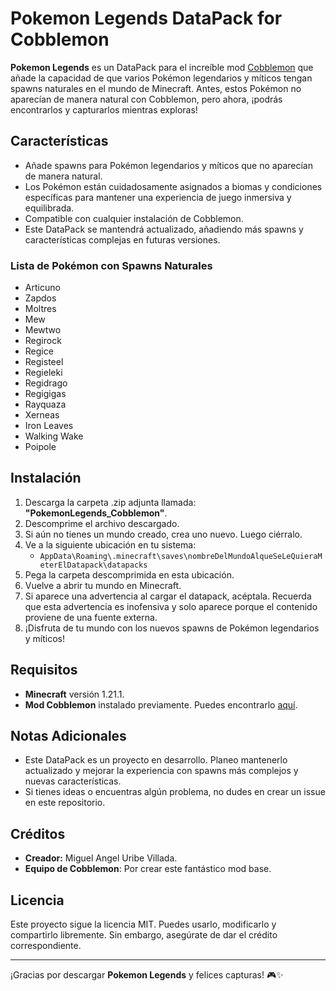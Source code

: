 # Pokemon Legends DataPack for Cobblemon

**Pokemon Legends** es un DataPack para el increíble mod [Cobblemon](https://cobblemon.com) que añade la capacidad de que varios Pokémon legendarios y míticos tengan spawns naturales en el mundo de Minecraft. Antes, estos Pokémon no aparecían de manera natural con Cobblemon, pero ahora, ¡podrás encontrarlos y capturarlos mientras exploras!

## Características

- Añade spawns para Pokémon legendarios y míticos que no aparecían de manera natural.
- Los Pokémon están cuidadosamente asignados a biomas y condiciones específicas para mantener una experiencia de juego inmersiva y equilibrada.
- Compatible con cualquier instalación de Cobblemon.
- Este DataPack se mantendrá actualizado, añadiendo más spawns y características complejas en futuras versiones.

### Lista de Pokémon con Spawns Naturales

- Articuno
- Zapdos
- Moltres
- Mew
- Mewtwo
- Regirock
- Regice
- Registeel
- Regieleki
- Regidrago
- Regigigas
- Rayquaza
- Xerneas
- Iron Leaves
- Walking Wake
- Poipole

## Instalación

1. Descarga la carpeta .zip adjunta llamada: **"PokemonLegends_Cobblemon"**.
2. Descomprime el archivo descargado.
3. Si aún no tienes un mundo creado, crea uno nuevo. Luego ciérralo.
4. Ve a la siguiente ubicación en tu sistema:
   - `AppData\Roaming\.minecraft\saves\nombreDelMundoAlqueSeLeQuieraMeterElDatapack\datapacks`
5. Pega la carpeta descomprimida en esta ubicación.
6. Vuelve a abrir tu mundo en Minecraft.
7. Si aparece una advertencia al cargar el datapack, acéptala. Recuerda que esta advertencia es inofensiva y solo aparece porque el contenido proviene de una fuente externa.
8. ¡Disfruta de tu mundo con los nuevos spawns de Pokémon legendarios y míticos!

## Requisitos

- **Minecraft** versión 1.21.1.
- **Mod Cobblemon** instalado previamente. Puedes encontrarlo [aquí](https://cobblemon.com).

## Notas Adicionales

- Este DataPack es un proyecto en desarrollo. Planeo mantenerlo actualizado y mejorar la experiencia con spawns más complejos y nuevas características.
- Si tienes ideas o encuentras algún problema, no dudes en crear un issue en este repositorio.

## Créditos

- **Creador:** Miguel Angel Uribe Villada.
- **Equipo de Cobblemon**: Por crear este fantástico mod base.

## Licencia

Este proyecto sigue la licencia MIT. Puedes usarlo, modificarlo y compartirlo libremente. Sin embargo, asegúrate de dar el crédito correspondiente.

---

¡Gracias por descargar **Pokemon Legends** y felices capturas! 🎮✨
